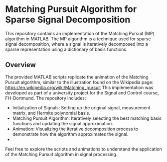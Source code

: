 # Matching Pursuit Algorithm for Sparse Signal Decomposition 
This repository contains an implementation of the Matching Pursuit (MP) algorithm in MATLAB. The MP algorithm is a technique used for sparse signal decomposition, where a signal is iteratively decomposed into a sparse representation using a dictionary of basis functions.

## Overview
The provided MATLAB scripts replicate the animation of the Matching Pursuit algorithm, similar to the illustration found on the Wikipedia page: https://en.wikipedia.org/wiki/Matching_pursuit
This implementation was developed as part of a university project for the Signal and Control course, FH-Dortmund. 
The repository includes:

- Initialization of Signals: Setting up the original signal, measurement matrix, and Hermite polynomial basis.
- Matching Pursuit Algorithm: Iteratively selecting the best matching basis functions and updating the signal approximation.
- Animation: Visualizing the iterative decomposition process to demonstrate how the algorithm approximates the signal.
- 
Feel free to explore the scripts and animations to understand the application of the Matching Pursuit algorithm in signal processing.
